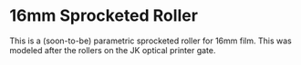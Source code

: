 # 16mm Sprocketed Roller



This is a (soon-to-be) parametric sprocketed roller for 16mm film. This was modeled after the rollers on the JK optical printer gate.